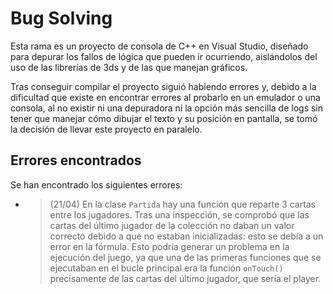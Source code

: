 # Bug Solving

Esta rama es un proyecto de consola de C++ en Visual Studio, diseñado para depurar los fallos de lógica que pueden ir ocurriendo, aislándolos del uso de las librerías de 3ds y de las que manejan gráficos.

Tras conseguir compilar el proyecto siguió habiendo errores y, debido a la dificultad que existe en encontrar errores al probarlo en un emulador o una consola, al no existir ni una depuradora ni la opción más sencilla de logs sin tener que manejar cómo dibujar el texto y su posición en pantalla, se tomó la decisión de llevar este proyecto en paralelo.

## Errores encontrados
Se han encontrado los siguientes errores:
- > (21/04) En la clase `Partida` hay una función que reparte 3 cartas entre los jugadores. Tras una inspección, se comprobó que las cartas del último jugador de la colección no daban un valor correcto debido a que no estaban inicializadas: esto se debía a un error en la fórmula. Esto podría generar un problema en la ejecución del juego, ya que una de las primeras funciones que se ejecutaban en el bucle principal era la función `onTouch()` precisamente de las cartas del último jugador, que sería el player.

